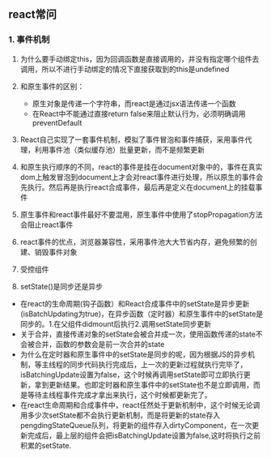 ## react常问

### 1. 事件机制
1. 为什么要手动绑定this，因为回调函数是直接调用的，并没有指定哪个组件去调用，所以不进行手动绑定的情况下直接获取到的this是undefined
2. 和原生事件的区别：
    - 原生对象是传递一个字符串，而react是通过jsx语法传递一个函数
    - 在React中不能通过直接return false来阻止默认行为，必须明确调用preventDefault
3. React自己实现了一套事件机制，模拟了事件冒泡和事件捕获，采用事件代理，利用事件池（类似缓存池）批量更新，而不是频繁更新
4. 和原生执行顺序的不同，react的事件是挂在document对象中的，事件在真实dom上触发冒泡到document上才会对react事件进行处理，所以原生的事件会先执行。然后再是执行react合成事件，最后再是定义在document上的挂载事件
5. 原生事件和react事件最好不要混用，原生事件中使用了stopPropagation方法会阻止react事件
6. react事件的优点，浏览器兼容性，采用事件池大大节省内存，避免频繁的创建、销毁事件对象



2. 受控组件

3. setState()是同步还是异步
- 在react的生命周期(钩子函数）和React合成事件中的setState是异步更新(isBatchUpdating为true)，在异步函数（定时器）和原生事件中的setState是同步的。1.在父组件didmount后执行2.调用setState同步更新
- 关于合并，直接传递对象的setState会被合并成一次，使用函数传递的state不会被合并，函数的参数会是前一次合并的state
- 为什么在定时器和原生事件中的setState是同步的呢，因为根据JS的异步机制，等主线程的同步代码执行完成后，上一次的更新过程就执行完毕了，isBatchingUpdate设置为false，这个时候再调用setState即可立即执行更新，拿到更新结果。也即定时器和原生事件中的setState也不是立即调用，而是等待主线程事件完成才拿出来执行，这个时候都更新完了。
- 在react生命周期和合成事件中，react任然处于更新机制中，这个时候无论调用多少次setState都不会执行更新机制，而是将更新的state存入pengdingStateQueue队列，将更新的组件存入dirtyComponent，在一次更新完成后，最上层的组件会把isBatchingUpdate设置为false,这时将执行之前积累的setState.
